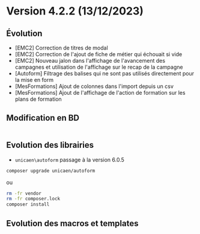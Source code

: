 Version 4.2.2 (13/12/2023)
====

Évolution
---
- [EMC2] Correction de titres de modal
- [EMC2] Correction de l'ajout de fiche de métier qui échouait si vide
- [EMC2] Nouveau jalon dans l'affichage de l'avancement des campagnes et utilisation de l'affichage sur le recap de la campagne
- [Autoform] Filtrage des balises qui ne sont pas utilisés directement pour la mise en form
- [MesFormations] Ajout de colonnes dans l'import depuis un csv
- [MesFormations] Ajout de l'affichage de l'action de formation sur les plans de formation

Modification en BD
---

```postgresql
```

Evolution des librairies
---

- `unicaen\autoform` passage à la version 6.0.5


```bash
composer upgrade unicaen/autoform
```

ou

```bash
rm -fr vendor
rm -fr composer.lock
composer install
```

Evolution des macros et templates
---
